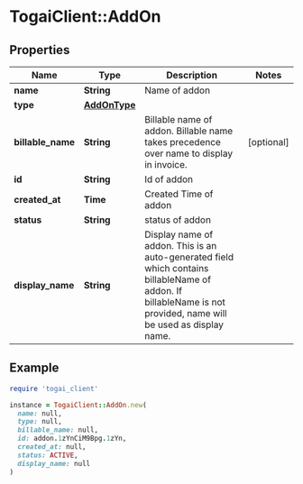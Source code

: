 # TogaiClient::AddOn

## Properties

| Name | Type | Description | Notes |
| ---- | ---- | ----------- | ----- |
| **name** | **String** | Name of addon |  |
| **type** | [**AddOnType**](AddOnType.md) |  |  |
| **billable_name** | **String** | Billable name of addon. Billable name takes precedence over name to display in invoice. | [optional] |
| **id** | **String** | Id of addon |  |
| **created_at** | **Time** | Created Time of addon |  |
| **status** | **String** | status of addon |  |
| **display_name** | **String** | Display name of addon. This is an auto-generated field which contains billableName of addon. If billableName is not provided, name will be used as display name.  |  |

## Example

```ruby
require 'togai_client'

instance = TogaiClient::AddOn.new(
  name: null,
  type: null,
  billable_name: null,
  id: addon.1zYnCiM9Bpg.1zYn,
  created_at: null,
  status: ACTIVE,
  display_name: null
)
```


